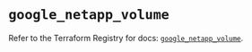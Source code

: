# `google_netapp_volume`

Refer to the Terraform Registry for docs: [`google_netapp_volume`](https://registry.terraform.io/providers/hashicorp/google-beta/6.27.0/docs/resources/google_netapp_volume).
